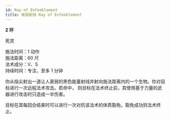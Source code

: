 ```yaml
---
id: Ray of Enfeeblement
title: 衰弱射线 Ray of Enfeeblement
---
```


**2 环**

死灵

施法时间：1 动作  
施法距离：60 尺  
法术成分：V、S  
持续时间：专注，至多 1 分钟

你从指尖射出一道让人衰弱的黑色能量射线并射向施法距离内的一个生物。你对目标进行一次远程法术攻击。若命中，
则目标在法术终止前，其使用基于力量的武器进行攻击时只造成一半伤害。

目标在其每回合结束时可以进行一次对抗该法术的体质豁免。豁免成功则法术终止。
